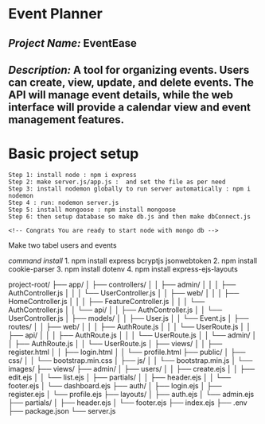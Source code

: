 # Event Planner
## *Project Name:* EventEase
## *Description:* A tool for organizing events. Users can create, view, update, and delete events. The API will manage event details, while the web interface will provide a calendar view and event management features.


# Basic project setup
    Step 1: install node : npm i express
    Step 2: make server.js/app.js :  and set the file as per need
    Step 3: install nodemon globally to run server automatically : npm i nodemon 
    Step 4 : run: nodemon server.js
    Step 5: install mongoose : npm install mongoose
    Step 6: then setup database so make db.js and then make dbConnect.js
    
    <!-- Congrats You are ready to start node with mongo db -->

Make two tabel
users and events
<!-- 
    CREATE TABLE users (
    id SERIAL PRIMARY KEY,
    username VARCHAR(255) UNIQUE NOT NULL,
    email VARCHAR(255) UNIQUE NOT NULL,
    password_hash VARCHAR(255) NOT NULL,
    created_at TIMESTAMP DEFAULT CURRENT_TIMESTAMP,
    updated_at TIMESTAMP DEFAULT CURRENT_TIMESTAMP
    );
 -->

 <!-- 
    CREATE TABLE events (
        id SERIAL PRIMARY KEY,
        user_id INTEGER REFERENCES users(id) ON DELETE CASCADE,
        title VARCHAR(255) NOT NULL,
        description TEXT,
        location VARCHAR(255),
        start_time TIMESTAMP NOT NULL,
        end_time TIMESTAMP NOT NULL,
        created_at TIMESTAMP DEFAULT CURRENT_TIMESTAMP,
        updated_at TIMESTAMP DEFAULT CURRENT_TIMESTAMP
    );
  -->

  *command install*
    1. npm install express bcryptjs jsonwebtoken 
    2. npm install cookie-parser
    3. npm install dotenv
    4. npm install express-ejs-layouts <!-- npm install ejs-layouts -->

project-root/
├── app/
│   ├── controllers/
│   │   ├── admin/
│   │   │   ├── AuthController.js
│   │   │   └── UserController.js
│   │   ├── web/
│   │   │   ├── HomeController.js
│   │   │   ├── FeatureController.js
│   │   │   └── AuthController.js
│   │   └── api/
│   │       ├── AuthController.js
│   │       └── UserController.js
│   ├── models/
│   │   ├── User.js
│   │   └── Event.js
│   ├── routes/
│   │   ├── web/
│   │   │   ├── AuthRoute.js
│   │   │   └── UserRoute.js
│   │   ├── api/
│   │   │   ├── AuthRoute.js
│   │   │   └── UserRoute.js
│   │   └── admin/
│   │       ├── AuthRoute.js
│   │       └── UserRoute.js
│   ├── views/
│   │   ├── register.html
│   │   ├── login.html
│   │   └── profile.html
├── public/
│   ├── css/
│   │   └── bootstrap.min.css
│   ├── js/
│   │   └── bootstrap.min.js
│   └── images/
├── views/
├── admin/
│   ├── users/
│   │   ├── create.ejs
│   │   ├── edit.ejs
│   │   └── list.ejs
│   ├── partials/
│   │   ├── header.ejs
│   │   └── footer.ejs
│   └── dashboard.ejs
├── auth/
│   ├── login.ejs
│   ├── register.ejs
│   └── profile.ejs
├── layouts/
│   ├── auth.ejs
│   └── admin.ejs
├── partials/
│   ├── header.ejs
│   └── footer.ejs
├── index.ejs
├── .env
├── package.json
└── server.js



